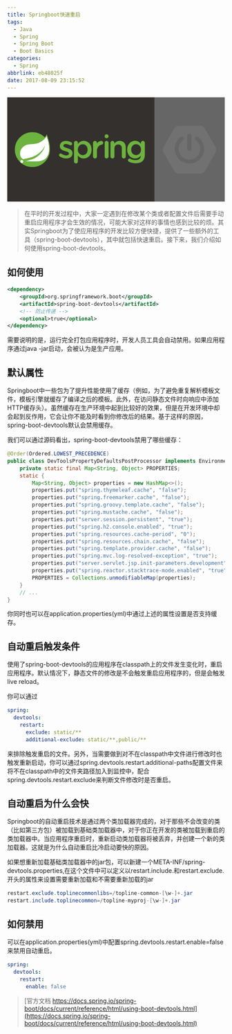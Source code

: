 ```yaml
---
title: Springboot快速重启
tags:
  - Java
  - Spring
  - Spring Boot
  - Boot Basics
categories:
  - Spring
abbrlink: eb48025f
date: 2017-08-09 23:15:52
---
```

![upload successful](/images/pasted-43.png)

> 在平时的开发过程中，大家一定遇到在修改某个类或者配置文件后需要手动重启应用程序才会生效的情况，可能大家对这样的事情也感到比较的烦。其实Springboot为了使应用程序的开发比较方便快捷，提供了一些额外的工具（spring-boot-devtools），其中就包括快速重启。接下来，我们介绍如何使用spring-boot-devtools。

## 如何使用

```xml
<dependency>
    <groupId>org.springframework.boot</groupId>
    <artifactId>spring-boot-devtools</artifactId>
    <!-- 防止传递 -->
    <optional>true</optional>
</dependency>
```

需要说明的是，运行完全打包应用程序时，开发人员工具会自动禁用。如果应用程序通过java -jar启动，会被认为是生产应用。

## 默认属性

Springboot中一些包为了提升性能使用了缓存（例如，为了避免重复解析模板文件，模板引擎就缓存了编译之后的模板。此外，在访问静态文件时向响应中添加HTTP缓存头）。虽然缓存在生产环境中起到比较好的效果，但是在开发环境中却会起到反作用，它会让你不能及时看到你修改后的结果。基于这样的原因，spring-boot-devtools默认会禁用缓存。

我们可以通过源码看出，spring-boot-devtools禁用了哪些缓存：

```java
@Order(Ordered.LOWEST_PRECEDENCE)
public class DevToolsPropertyDefaultsPostProcessor implements EnvironmentPostProcessor {
	private static final Map<String, Object> PROPERTIES;
	static {
		Map<String, Object> properties = new HashMap<>();
		properties.put("spring.thymeleaf.cache", "false");
		properties.put("spring.freemarker.cache", "false");
		properties.put("spring.groovy.template.cache", "false");
		properties.put("spring.mustache.cache", "false");
		properties.put("server.session.persistent", "true");
		properties.put("spring.h2.console.enabled", "true");
		properties.put("spring.resources.cache-period", "0");
		properties.put("spring.resources.chain.cache", "false");
		properties.put("spring.template.provider.cache", "false");
		properties.put("spring.mvc.log-resolved-exception", "true");
		properties.put("server.servlet.jsp.init-parameters.development", "true");
		properties.put("spring.reactor.stacktrace-mode.enabled", "true");
		PROPERTIES = Collections.unmodifiableMap(properties);
	}
    // ...
}
```

你同时也可以在application.properties(yml)中通过上述的属性设置是否支持缓存。

## 自动重启触发条件

使用了spring-boot-devtools的应用程序在classpath上的文件发生变化时，重启应用程序。默认情况下，静态文件的修改是不会触发重启应用程序的，但是会触发live reload。

你可以通过

```yaml
spring:
  devtools:
    restart:
      exclude: static/**
      additional-exclude: static/**,public/**
```

来排除触发重启的文件。另外，当需要做到对不在classpath中文件进行修改时也触发重新启动，你可以通过spring.devtools.restart.additional-paths配置文件来将不在classpath中的文件夹路径加入到监控中，配合spring.devtools.restart.exclude来判断文件修改时是否重启。

## 自动重启为什么会快

Springboot的自动重启技术是通过两个类加载器完成的，对于那些不会改变的类（比如第三方包）被加载到基础类加载器中，对于你正在开发的类被加载到重启的类加载器中。当应用程序重启时，重新启动类加载器将被丢弃，并创建一个新的类加载器。这就是为什么自动重启比冷启动要快的原因。

如果想重新加载基础类加载器中的jar包，可以新建一个META-INF/spring-devtools.properties,在这个文件中可以定义以restart.include.和restart.exclude.开头的属性来设置需要重新加载和不需要重新加载的jar

```java
restart.exclude.toplinecommonlibs=/topline-common-[\w-]+.jar
restart.include.toplinecommon=/topline-myproj-[\w-]+.jar
```

## 如何禁用

可以在application.properties(yml)中配置spring.devtools.restart.enable=false来禁用自动重启。

```yaml
spring:
  devtools:
    restart:
      enable: false
```

> [官方文档 https://docs.spring.io/spring-boot/docs/current/reference/html/using-boot-devtools.html](https://docs.spring.io/spring-boot/docs/current/reference/html/using-boot-devtools.html)